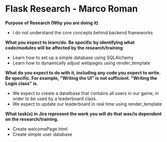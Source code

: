 # Flask Research - Marco Roman #

**Purpose of Research (Why you are doing it)**
* I do not understand the core concepts behind backend frameworks

**What you expect to learn/do. Be specific by identifying what code/modules will be affected by the research/training**
* Learn how to set up a simple database using SQLAlchemy
* Learn how to dynamically adjust webpages using render_template

**What do you expect to do with it, including any code you expect to write.  Be specific.  For example, "Writing the UI" is not sufficient.   "Writing the Login class" is.**
* We expect to create a datatbase that contains all users in our game, in order to be used by a leaderboard class.
* We expect to update our leaderboard in real time using render_template

**What task(s) in Jira represent the work you will do that was/is dependent on the research/training.**
* Create welcomePage.html
* Create simple user database